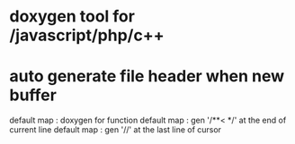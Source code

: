 # doxygen tool for /javascript/php/c++
# auto generate file header when new buffer
default map <F2> : doxygen for function
default map <F3> : gen '/**<        */' at the end of current line
default map <F4> : gen '//' at the last line of cursor

